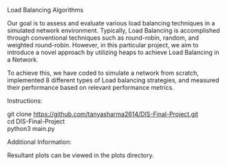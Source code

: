Load Balancing Algorithms

Our goal is to assess and evaluate various load balancing techniques in a simulated network environment.  Typically, Load Balancing is accomplished through conventional techniques such as round-robin, random, and weighted round-robin. However, in this particular project, we aim to introduce a novel approach by utilizing heaps to achieve Load Balancing in a Network. 

To achieve this, we have coded to simulate a network from scratch, implemented 8 different types of Load balancing strategies, and measured their performance based on relevant performance metrics.

Instructions:

git clone https://github.com/tanyasharma2614/DIS-Final-Project.git  
cd DIS-Final-Project  
python3 main.py  

Additional Information:

Resultant plots can be viewed in the plots directory.
